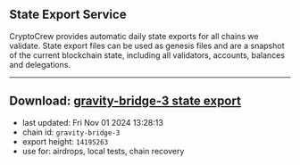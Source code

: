 ## State Export Service
CryptoCrew provides automatic daily state exports for all chains we validate. State export files can be used as genesis files and are a snapshot of the current blockchain state, including all validators, accounts, balances and delegations.

---
**Download: [gravity-bridge-3 state export](https://dl-eu2.ccvalidators.com/SERVICE/gravitybridge/gravity-bridge-3_export_14195263.json)**
---

- last updated: Fri Nov 01 2024 13:28:13
- chain id: `gravity-bridge-3`
- export height: `14195263`
- use for: airdrops, local tests, chain recovery
